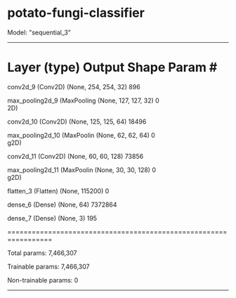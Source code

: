 # potato-fungi-classifier

Model: "sequential_3"
_________________________________________________________________
 Layer (type)                Output Shape              Param #   
=================================================================
 conv2d_9 (Conv2D)           (None, 254, 254, 32)      896       
                                                                 
 max_pooling2d_9 (MaxPooling  (None, 127, 127, 32)     0         
 2D)                                                             
                                                                 
 conv2d_10 (Conv2D)          (None, 125, 125, 64)      18496     
                                                                 
 max_pooling2d_10 (MaxPoolin  (None, 62, 62, 64)       0         
 g2D)                                                            
                                                                 
 conv2d_11 (Conv2D)          (None, 60, 60, 128)       73856     
                                                                 
 max_pooling2d_11 (MaxPoolin  (None, 30, 30, 128)      0         
 g2D)                                                            
                                                                 
 flatten_3 (Flatten)         (None, 115200)            0         
                                                                 
 dense_6 (Dense)             (None, 64)                7372864   
                                                                 
 dense_7 (Dense)             (None, 3)                 195       
                                                                 
=================================================================

Total params: 7,466,307

Trainable params: 7,466,307

Non-trainable params: 0

_________________________________________________________________
